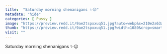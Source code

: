 ```yaml
---
title:  "Saturday morning shenanigans ✨😜"
metadate: "hide"
categories: [ Pussy ]
image: "https://preview.redd.it/9ae2tspxxuq51.jpg?auto=webp&s=210e2a63a9b5c9164d68f4617ddd10e3b734c582"
thumb: "https://preview.redd.it/9ae2tspxxuq51.jpg?width=1080&crop=smart&auto=webp&s=8dbba444ae5cd301c75c221a1233a9d24b66ef54"
visit: ""
---
```

Saturday morning shenanigans ✨😜
